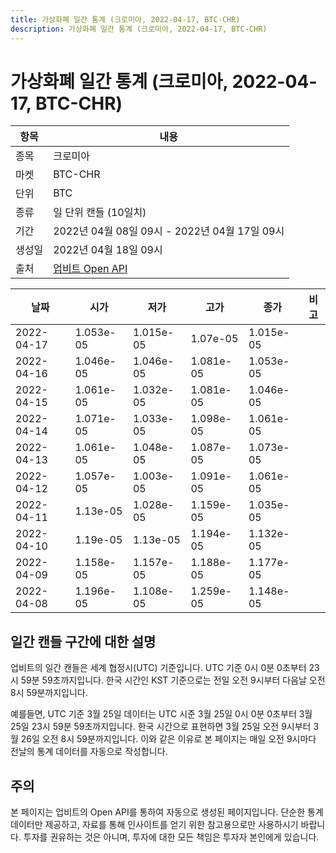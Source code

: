 ```yaml
---
title: 가상화폐 일간 통계 (크로미아, 2022-04-17, BTC-CHR)
description: 가상화폐 일간 통계 (크로미아, 2022-04-17, BTC-CHR)
---
```



가상화폐 일간 통계 (크로미아, 2022-04-17, BTC-CHR)
===

|항목|내용|
|--|--|
|종목|크로미아|
|마켓|BTC-CHR|
|단위|BTC|
|종류|일 단위 캔들 (10일치)|
|기간|2022년 04월 08일 09시 - 2022년 04월 17일 09시|
|생성일|2022년 04월 18일 09시|
|출처|[업비트 Open API](https://docs.upbit.com)|


|날짜|시가|저가|고가|종가|비고|
|--|--|--|--|--|--|
|2022-04-17|1.053e-05|1.015e-05|1.07e-05|1.015e-05|    |
|2022-04-16|1.046e-05|1.046e-05|1.081e-05|1.053e-05|    |
|2022-04-15|1.061e-05|1.032e-05|1.081e-05|1.046e-05|    |
|2022-04-14|1.071e-05|1.033e-05|1.098e-05|1.061e-05|    |
|2022-04-13|1.061e-05|1.048e-05|1.087e-05|1.073e-05|    |
|2022-04-12|1.057e-05|1.003e-05|1.091e-05|1.061e-05|    |
|2022-04-11|1.13e-05|1.028e-05|1.159e-05|1.035e-05|    |
|2022-04-10|1.19e-05|1.13e-05|1.194e-05|1.132e-05|    |
|2022-04-09|1.158e-05|1.157e-05|1.188e-05|1.177e-05|    |
|2022-04-08|1.196e-05|1.108e-05|1.259e-05|1.148e-05|    |


일간 캔들 구간에 대한 설명
---


업비트의 일간 캔들은 세계 협정시(UTC) 기준입니다. 
UTC 기준 0시 0분 0초부터 23시 59분 59초까지입니다. 
한국 시간인 KST 기준으로는 전일 오전 9시부터 다음날 오전 8시 59분까지입니다. 


예를들면, UTC 기준 3월 25일 데이터는 UTC 시준 3월 25일 0시 0분 0초부터 3월 25일 23시 59분 59초까지입니다. 
한국 시간으로 표현하면 3월 25일 오전 9시부터 3월 26일 오전 8시 59분까지입니다. 
이와 같은 이유로 본 페이지는 매일 오전 9시마다 전날의 통계 데이터를 자동으로 작성합니다. 


주의
---


본 페이지는 업비트의 Open API를 통하여 자동으로 생성된 페이지입니다. 
단순한 통계 데이터만 제공하고, 자료를 통해 인사이트를 얻기 위한 참고용으로만 사용하시기 바랍니다. 
투자를 권유하는 것은 아니며, 투자에 대한 모든 책임은 투자자 본인에게 있습니다. 
